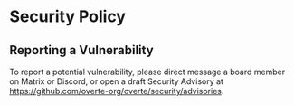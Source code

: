 # Security Policy
## Reporting a Vulnerability
To report a potential vulnerability, please direct message a board member on Matrix or Discord, or open a draft Security Advisory at https://github.com/overte-org/overte/security/advisories.
